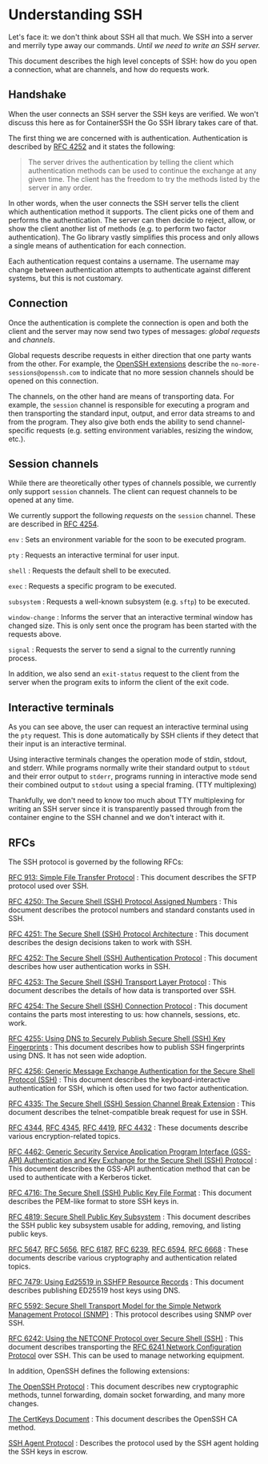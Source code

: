<h1>Understanding SSH</h1>

Let's face it: we don't think about SSH all that much. We SSH into a server and merrily type away our commands. *Until we need to write an SSH server.*

This document describes the high level concepts of SSH: how do you open a connection, what are channels, and how do requests work.

## Handshake

When the user connects an SSH server the SSH keys are verified. We won't discuss this here as for ContainerSSH the Go SSH library takes care of that.

The first thing we are concerned with is authentication. Authentication is described by [RFC 4252](https://tools.ietf.org/html/rfc4252) and it states the following:

> The server drives the authentication by telling the client which authentication methods can be used to continue the exchange at any given time.  The client has the freedom to try the methods listed by the server in any order.

In other words, when the user connects the SSH server tells the client which authentication method it supports. The client picks one of them and performs the authentication. The server can then decide to reject, allow, or show the client another list of methods (e.g. to perform two factor authentication). The Go library vastly simplifies this process and only allows a single means of authentication for each connection.

Each authentication request contains a username. The username may change between authentication attempts to authenticate against different systems, but this is not customary.

## Connection

Once the authentication is complete the connection is open and both the client and the server may now send two types of messages: *global requests* and *channels*.

Global requests describe requests in either direction that one party wants from the other. For example, the [OpenSSH extensions](http://cvsweb.openbsd.org/cgi-bin/cvsweb/~checkout~/src/usr.bin/ssh/PROTOCOL?content-type=text/plain) describe the `no-more-sessions@openssh.com` to indicate that no more session channels should be opened on this connection.

The channels, on the other hand are means of transporting data. For example, the `session` channel is responsible for executing a program and then transporting the standard input, output, and error data streams to and from the program. They also give both ends the ability to send channel-specific requests (e.g. setting environment variables, resizing the window, etc.).

## Session channels

While there are theoretically other types of channels possible, we currently only support `session` channels. The client can request channels to be opened at any time.

We currently support the following *requests* on the `session` channel. These are described in [RFC 4254](https://tools.ietf.org/html/rfc4254).

`env`
: Sets an environment variable for the soon to be executed program.

`pty`
: Requests an interactive terminal for user input.

`shell`
: Requests the default shell to be executed.

`exec`
: Requests a specific program to be executed.

`subsystem`
: Requests a well-known subsystem (e.g. `sftp`) to be executed.

`window-change`
: Informs the server that an interactive terminal window has changed size. This is only sent once the program has been started with the requests above.

`signal`
: Requests the server to send a signal to the currently running process.

In addition, we also send an `exit-status` request to the client from the server when the program exits to inform the client of the exit code.

## Interactive terminals 

As you can see above, the user can request an interactive terminal using the `pty` request. This is done automatically by SSH clients if they detect that their input is an interactive terminal.

Using interactive terminals changes the operation mode of stdin, stdout, and stderr. While programs normally write their standard output to `stdout` and their error output to `stderr`, programs running in interactive mode send their combined output to `stdout` using a special framing. (TTY multiplexing)

Thankfully, we don't need to know too much about TTY multiplexing for writing an SSH server since it is transparently passed through from the container engine to the SSH channel and we don't interact with it.

## RFCs

The SSH protocol is governed by the following RFCs:

[RFC 913: Simple File Transfer Protocol](https://tools.ietf.org/html/rfc913)
: This document describes the SFTP protocol used over SSH.

[RFC 4250: The Secure Shell (SSH) Protocol Assigned Numbers](https://tools.ietf.org/html/rfc4250)
: This document describes the protocol numbers and standard constants used in SSH.

[RFC 4251: The Secure Shell (SSH) Protocol Architecture](https://tools.ietf.org/html/rfc4251)
: This document describes the design decisions taken to work with SSH.

[RFC 4252: The Secure Shell (SSH) Authentication Protocol](https://tools.ietf.org/html/rfc4252)
: This document describes how user authentication works in SSH.

[RFC 4253: The Secure Shell (SSH) Transport Layer Protocol](https://tools.ietf.org/html/rfc4253)
: This document describes the details of how data is transported over SSH.

[RFC 4254: The Secure Shell (SSH) Connection Protocol](https://tools.ietf.org/html/rfc4254)
: This document contains the parts most interesting to us: how channels, sessions, etc. work.

[RFC 4255: Using DNS to Securely Publish Secure Shell (SSH) Key Fingerprints](https://tools.ietf.org/html/rfc4255)
: This document describes how to publish SSH fingerprints using DNS. It has not seen wide adoption.

[RFC 4256: Generic Message Exchange Authentication for the Secure Shell Protocol (SSH)](https://tools.ietf.org/html/rfc4256)
: This document describes the keyboard-interactive authentication for SSH, which is often used for two factor authentication.

[RFC 4335: The Secure Shell (SSH) Session Channel Break Extension](https://tools.ietf.org/html/rfc4335)
: This document describes the telnet-compatible break request for use in SSH.

[RFC 4344](https://tools.ietf.org/html/rfc4344), [RFC 4345](https://tools.ietf.org/html/rfc4345), [RFC 4419](https://tools.ietf.org/html/rfc4419), [RFC 4432](https://tools.ietf.org/html/rfc4432)
: These documents describe various encryption-related topics.

[RFC 4462: Generic Security Service Application Program Interface (GSS-API) Authentication and Key Exchange for the Secure Shell (SSH) Protocol](https://tools.ietf.org/html/rfc4462)
: This document describes the GSS-API authentication method that can be used to authenticate with a Kerberos ticket.

[RFC 4716: The Secure Shell (SSH) Public Key File Format](https://tools.ietf.org/html/rfc4716)
: This document describes the PEM-like format to store SSH keys in.

[RFC 4819: Secure Shell Public Key Subsystem](https://tools.ietf.org/html/rfc4819)
: This document describes the SSH public key subsystem usable for adding, removing, and listing public keys.

[RFC 5647](https://tools.ietf.org/html/rfc5647), [RFC 5656](https://tools.ietf.org/html/rfc5656), [RFC 6187](https://tools.ietf.org/html/rfc6187), [RFC 6239](https://tools.ietf.org/html/rfc6239), [RFC 6594](https://tools.ietf.org/html/rfc6594), [RFC 6668](https://tools.ietf.org/html/rfc6668)
: These documents describe various cryptography and authentication related topics.

[RFC 7479: Using Ed25519 in SSHFP Resource Records](https://tools.ietf.org/html/rfc7479)
: This document describes publishing ED25519 host keys using DNS.

[RFC 5592: Secure Shell Transport Model for the Simple Network Management Protocol (SNMP)](https://tools.ietf.org/html/rfc5592)
: This protocol describes using SNMP over SSH.

[RFC 6242: Using the NETCONF Protocol over Secure Shell (SSH)](https://tools.ietf.org/html/rfc6242)
: This document describes transporting the [RFC 6241 Network Configuration Protocol](https://tools.ietf.org/html/rfc6241) over SSH. This can be used to manage networking equipment.

In addition, OpenSSH defines the following extensions:

[The OpenSSH Protocol](http://cvsweb.openbsd.org/cgi-bin/cvsweb/~checkout~/src/usr.bin/ssh/PROTOCOL?content-type=text/plain)
: This document describes new cryptographic methods, tunnel forwarding, domain socket forwarding, and many more changes.

[The CertKeys Document](http://cvsweb.openbsd.org/cgi-bin/cvsweb/~checkout~/src/usr.bin/ssh/PROTOCOL.certkeys?content-type=text/plain)
: This document describes the OpenSSH CA method.

[SSH Agent Protocol](https://tools.ietf.org/html/draft-miller-ssh-agent-04)
: Describes the protocol used by the SSH agent holding the SSH keys in escrow.